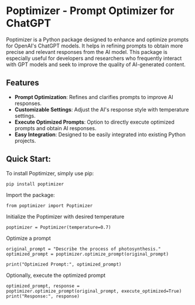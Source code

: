# Poptimizer - Prompt Optimizer for ChatGPT

Poptimizer is a Python package designed to enhance and optimize prompts for OpenAI's ChatGPT models. It helps in refining prompts to obtain more precise and relevant responses from the AI model. This package is especially useful for developers and researchers who frequently interact with GPT models and seek to improve the quality of AI-generated content.

## Features

- **Prompt Optimization**: Refines and clarifies prompts to improve AI responses.
- **Customizable Settings**: Adjust the AI's response style with temperature settings.
- **Execute Optimized Prompts**: Option to directly execute optimized prompts and obtain AI responses.
- **Easy Integration**: Designed to be easily integrated into existing Python projects.

## Quick Start:

To install Poptimizer, simply use pip:

    pip install poptimizer

Import the package:

    from poptimizer import Poptimizer

Initialize the Poptimizer with desired temperature

    poptimizer = Poptimizer(temperature=0.7)

Optimize a prompt

    original_prompt = "Describe the process of photosynthesis."
    optimized_prompt = poptimizer.optimize_prompt(original_prompt)

    print("Optimized Prompt:", optimized_prompt)

Optionally, execute the optimized prompt

    optimized_prompt, response = poptimizer.optimize_prompt(original_prompt, execute_optimized=True)
    print("Response:", response)
